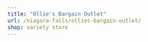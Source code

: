 ```yaml
---
title: "Ollie's Bargain Outlet"
url: /niagara-falls/ollies-bargain-outlet/
shop: variety store
---
```

